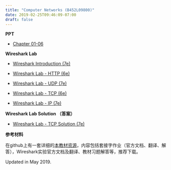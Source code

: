 ```yaml
---
title: "Computer Networks (B452L09800)"
date: 2019-02-25T09:46:09-07:00
draft: false
---
```


**PPT**

- [Chapter 01-06]( /web/files/network/ppt.rar)

**Wireshark Lab**

- [Wireshark Introduction (7e)](/web/files/network/lab/Wireshark_Intro_v7.0_CN.pdf)

- [Wireshark Lab - HTTP (6e)](/web/files/network/lab/Wireshark_HTTP_v6.1_CN.pdf)

- [Wireshark Lab - UDP (7e)](/web/files/network/lab/Wireshark_UDP_v7.0_CN.pdf)

- [Wireshark Lab - TCP (6e)](/web/files/network/lab/Wireshark_TCP_v6.0_CN.pdf)

- [Wireshark Lab - IP (7e)](/web/files/network/lab/Wireshark_IP_v7.0_Simplied_Chinese.pdf)

**Wireshark Lab Solution （答案）**

- [Wireshark Lab - TCP Solution (7e)](/web/files/network/lab/solution/Wireshark_TCP_SOLUTION_v7.0.pdf)


**参考材料**

在github上有一套详细的[本教材资源](https://github.com/moranzcw/Computer-Networking-A-Top-Down-Approach-NOTES)，内容包括套接字作业（官方文档、翻译、解答），Wireshark实验官方文档及翻译、教材习题解答等，推荐下载。



Updated in May 2019.
